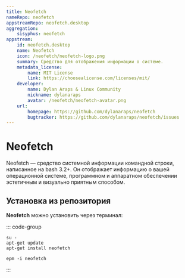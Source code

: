 ```yaml
---
title: Neofetch
nameRepo: neofetch
appstreamRepo: neofetch.desktop
aggregation: 
    sisyphus: neofetch
appstream:
    id: neofetch.desktop
    name: Neofetch
    icon: /neofetch/neofetch-logo.png
    summary: Средство для отображения информации о системе.
    metadata_license: 
        name: MIT License
        link: https://choosealicense.com/licenses/mit/
    developer: 
        name: Dylan Araps & Linux Community
        nickname: dylanaraps
        avatar: /neofetch/neofetch-avatar.png
    url: 
        homepage: https://github.com/dylanaraps/neofetch
        bugtracker: https://github.com/dylanaraps/neofetch/issues
---
```




# Neofetch

Neofetch — средство системной информации командной строки, написанное на bash 3.2+. Он отображает информацию о вашей операционной системе, программном и аппаратном обеспечении эстетичным и визуально приятным способом.

## Установка из репозитория

**Neofetch** можно установить через терминал:

::: code-group

```shell[apt-get]
su -
apt-get update
apt-get install neofetch
```
```shell[epm]
epm -i neofetch
```
:::
